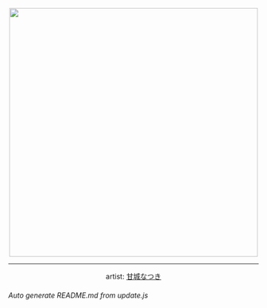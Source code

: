 
<p align="center">
  <img width="500" src="https://nekos.best/api/v2/neko/0016.png">
  <hr/>
  <center>
    artist: <a href="https://www.pixiv.net/en/artworks/86483780">甘城なつき</a>
  </center>
</p>


###### Auto generate README.md from update.js

